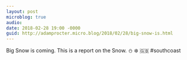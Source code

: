 ```yaml
---
layout: post
microblog: true
audio: 
date: 2018-02-28 19:00 -0000
guid: http://adamprocter.micro.blog/2018/02/28/big-snow-is.html
---
```

Big Snow is coming. This is a report on the Snow. ⛄️ ❄️ 🇬🇧 #southcoast
